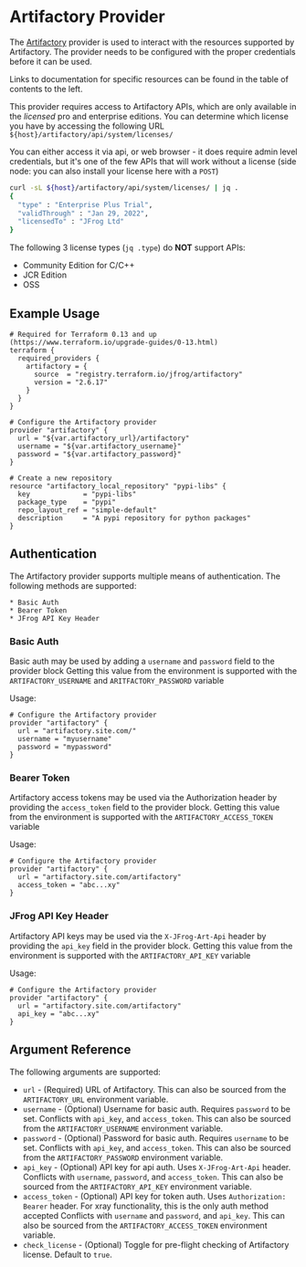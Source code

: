 # Artifactory Provider

The [Artifactory](https://jfrog.com/artifactory/) provider is used to interact with the
resources supported by Artifactory. The provider needs to be configured
with the proper credentials before it can be used.

Links to documentation for specific resources can be found in the table of
contents to the left.

This provider requires access to Artifactory APIs, which are only available in the _licensed_ pro and enterprise editions.
You can determine which license you have by accessing the following URL
`${host}/artifactory/api/system/licenses/`

You can either access it via api, or web browser - it does require admin level credentials, but it's one of the few
APIs that will work without a license (side node: you can also install your license here with a `POST`)

```bash
curl -sL ${host}/artifactory/api/system/licenses/ | jq .
{
  "type" : "Enterprise Plus Trial",
  "validThrough" : "Jan 29, 2022",
  "licensedTo" : "JFrog Ltd"
}

```

The following 3 license types (`jq .type`) do **NOT** support APIs:
- Community Edition for C/C++
- JCR Edition
- OSS

## Example Usage
```hcl
# Required for Terraform 0.13 and up (https://www.terraform.io/upgrade-guides/0-13.html)
terraform {
  required_providers {
    artifactory = {
      source  = "registry.terraform.io/jfrog/artifactory"
      version = "2.6.17"
    }
  }
}

# Configure the Artifactory provider
provider "artifactory" {
  url = "${var.artifactory_url}/artifactory"
  username = "${var.artifactory_username}"
  password = "${var.artifactory_password}"
}

# Create a new repository
resource "artifactory_local_repository" "pypi-libs" {
  key             = "pypi-libs"
  package_type    = "pypi"
  repo_layout_ref = "simple-default"
  description     = "A pypi repository for python packages"
}
```

## Authentication
The Artifactory provider supports multiple means of authentication. The following methods are supported:

    * Basic Auth
    * Bearer Token
    * JFrog API Key Header

### Basic Auth
Basic auth may be used by adding a `username` and `password` field to the provider block
Getting this value from the environment is supported with the `ARTIFACTORY_USERNAME` and `ARITFACTORY_PASSWORD` variable

Usage:
```hcl
# Configure the Artifactory provider
provider "artifactory" {
  url = "artifactory.site.com/"
  username = "myusername"
  password = "mypassword"
}
```

### Bearer Token
Artifactory access tokens may be used via the Authorization header by providing the `access_token` field to the provider
block. Getting this value from the environment is supported with the `ARTIFACTORY_ACCESS_TOKEN` variable

Usage:
```hcl
# Configure the Artifactory provider
provider "artifactory" {
  url = "artifactory.site.com/artifactory"
  access_token = "abc...xy"
}
```

### JFrog API Key Header
Artifactory API keys may be used via the `X-JFrog-Art-Api` header by providing the `api_key` field in the provider block.
Getting this value from the environment is supported with the `ARTIFACTORY_API_KEY` variable

Usage:
```hcl
# Configure the Artifactory provider
provider "artifactory" {
  url = "artifactory.site.com/artifactory"
  api_key = "abc...xy"
}
```

## Argument Reference

The following arguments are supported:

* `url` - (Required) URL of Artifactory. This can also be sourced from the `ARTIFACTORY_URL` environment variable.
* `username` - (Optional) Username for basic auth. Requires `password` to be set.
    Conflicts with `api_key`, and `access_token`. This can also be sourced from the `ARTIFACTORY_USERNAME` environment variable.
* `password` - (Optional) Password for basic auth. Requires `username` to be set.
    Conflicts with `api_key`, and `access_token`. This can also be sourced from the `ARTIFACTORY_PASSWORD` environment variable.
* `api_key` - (Optional) API key for api auth. Uses `X-JFrog-Art-Api` header.
    Conflicts with `username`, `password`, and `access_token`. This can also be sourced from the `ARTIFACTORY_API_KEY` environment variable.
* `access_token` - (Optional) API key for token auth. Uses `Authorization: Bearer` header. For xray functionality, this is the only auth method accepted
    Conflicts with `username` and `password`, and `api_key`. This can also be sourced from the `ARTIFACTORY_ACCESS_TOKEN` environment variable.
* `check_license` - (Optional) Toggle for pre-flight checking of Artifactory license. Default to `true`.
